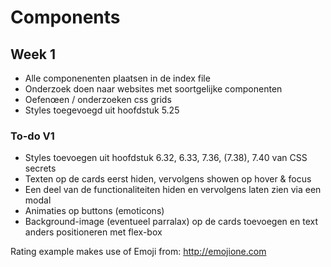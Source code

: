 # Components

## Week 1
- Alle componenenten plaatsen in de index file
- Onderzoek doen naar websites met soortgelijke componenten
- Oefenœen / onderzoeken css grids
- Styles toegevoegd uit hoofdstuk 5.25

### To-do V1
- Styles toevoegen uit hoofdstuk 6.32, 6.33, 7.36, (7.38), 7.40 van CSS secrets
- Texten op de cards eerst hiden, vervolgens showen op hover & focus
- Een deel van de functionaliteiten hiden en vervolgens laten zien via een modal
- Animaties op buttons (emoticons)
- Background-image (eventueel parralax) op de cards toevoegen en text anders positioneren met flex-box

Rating example makes use of Emoji from: http://emojione.com